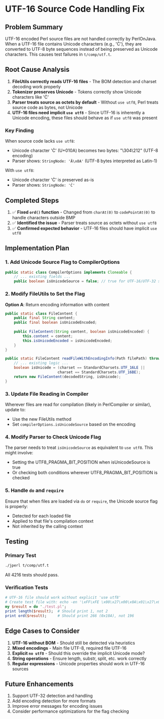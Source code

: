 # UTF-16 Source Code Handling Fix

## Problem Summary
UTF-16 encoded Perl source files are not handled correctly by PerlOnJava. When a UTF-16 file contains Unicode characters (e.g., 'Ċ'), they are converted to UTF-8 byte sequences instead of being preserved as Unicode characters. This causes test failures in `t/comp/utf.t`.

## Root Cause Analysis
1. **FileUtils correctly reads UTF-16 files** - The BOM detection and charset decoding work properly
2. **Tokenizer preserves Unicode** - Tokens correctly show Unicode characters like 'Ċ'
3. **Parser treats source as octets by default** - Without `use utf8`, Perl treats source code as bytes, not Unicode
4. **UTF-16 files need implicit `use utf8`** - Since UTF-16 is inherently a Unicode encoding, these files should behave as if `use utf8` was present

### Key Finding
When source code lacks `use utf8`:
- Unicode character 'Ċ' (U+010A) becomes two bytes: "\304\212" (UTF-8 encoding)
- Parser shows: `StringNode: 'Ä\x8A'` (UTF-8 bytes interpreted as Latin-1)

With `use utf8`:
- Unicode character 'Ċ' is preserved as-is
- Parser shows: `StringNode: 'Ċ'`

## Completed Steps
1. ✅ **Fixed `ord()` function** - Changed from `charAt(0)` to `codePointAt(0)` to handle characters outside BMP
2. ✅ **Identified the issue** - Parser treats source as octets without `use utf8`
3. ✅ **Confirmed expected behavior** - UTF-16 files should have implicit `use utf8`

## Implementation Plan

### 1. Add Unicode Source Flag to CompilerOptions
```java:src/main/java/org/perlonjava/ArgumentParser.java
public static class CompilerOptions implements Cloneable {
    // ... existing fields ...
    public boolean isUnicodeSource = false; // true for UTF-16/UTF-32 sources
```

### 2. Modify FileUtils to Set the Flag
**Option A**: Return encoding information with content
```java:src/main/java/org/perlonjava/runtime/FileUtils.java
public static class FileContent {
    public final String content;
    public final boolean isUnicodeEncoded;
    
    public FileContent(String content, boolean isUnicodeEncoded) {
        this.content = content;
        this.isUnicodeEncoded = isUnicodeEncoded;
    }
}

public static FileContent readFileWithEncodingInfo(Path filePath) throws IOException {
    // ... existing logic ...
    boolean isUnicode = (charset == StandardCharsets.UTF_16LE || 
                        charset == StandardCharsets.UTF_16BE);
    return new FileContent(decodedString, isUnicode);
}
```

### 3. Update File Reading in Compiler
Wherever files are read for compilation (likely in PerlCompiler or similar), update to:
- Use the new FileUtils method
- Set `compilerOptions.isUnicodeSource` based on the encoding

### 4. Modify Parser to Check Unicode Flag
The parser needs to treat `isUnicodeSource` as equivalent to `use utf8`. This might involve:
- Setting the UTF8_PRAGMA_BIT_POSITION when isUnicodeSource is true
- Or checking both conditions wherever UTF8_PRAGMA_BIT_POSITION is checked

### 5. Handle `do` and `require`
Ensure that when files are loaded via `do` or `require`, the Unicode source flag is properly:
- Detected for each loaded file
- Applied to that file's compilation context
- Not inherited by the calling context

## Testing

### Primary Test
```bash
./jperl t/comp/utf.t
```
All 4216 tests should pass.

### Verification Tests
```perl
# UTF-16 file should work without explicit 'use utf8'
# Create test file with: echo -en '\xFF\xFE \x00\x27\x00\x0A\x01\x27\x00' > test.pl
my $result = do './test.pl';
print length($result);  # Should print 1, not 2
print ord($result);     # Should print 266 (0x10A), not 196
```

## Edge Cases to Consider
1. **UTF-16 without BOM** - Should still be detected via heuristics
2. **Mixed encodings** - Main file UTF-8, required file UTF-16
3. **Explicit `no utf8`** - Should this override the implicit Unicode mode?
4. **String operations** - Ensure length, substr, split, etc. work correctly
5. **Regular expressions** - Unicode properties should work in UTF-16 sources

## Future Enhancements
1. Support UTF-32 detection and handling
2. Add encoding detection for more formats
3. Improve error messages for encoding issues
4. Consider performance optimizations for the flag checking

